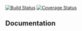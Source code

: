 [![Build Status](https://travis-ci.org/kube-HPC/datasource-cleaner.svg?branch=master)](https://travis-ci.org/kube-HPC/datasource-cleaner)
[![Coverage Status](https://coveralls.io/repos/github/kube-HPC/datasource-cleaner/badge.svg?branch=master)](https://coveralls.io/github/kube-HPC/datasource-cleaner?branch=master)

## Documentation
